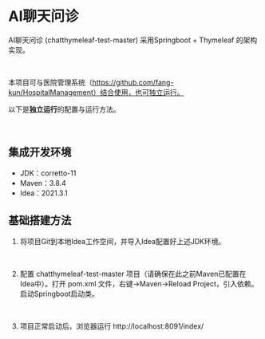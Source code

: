 # AI聊天问诊

AI聊天问诊 (chatthymeleaf-test-master) 采用Springboot + Thymeleaf 的架构实现。

<br>

本项目可与医院管理系统（https://github.com/fang-kun/HospitalManagement）结合使用，也可独立运行。
<br>

以下是**独立运行**的配置与运行方法。

<br>

## 集成开发环境

- JDK：corretto-11
- Maven：3.8.4
- Idea：2021.3.1

## 基础搭建方法

1. 将项目Git到本地Idea工作空间，并导入Idea配置好上述JDK环境。

<br>

2. 配置 chatthymeleaf-test-master 项目（请确保在此之前Maven已配置在Idea中）。打开 pom.xml 文件，右键->Maven->Reload Project，引入依赖。启动Springboot启动类。

<br>

3. 项目正常启动后，浏览器运行 http://localhost:8091/index/
